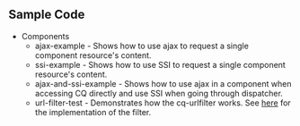 Sample Code
----
* Components
  * ajax-example - Shows how to use ajax to request a single component resource's content.
  * ssi-example - Shows how to use SSI to request a single component resource's content.
  * ajax-and-ssi-example - Shows how to use ajax in a component when accessing CQ directly and use SSI when going through dispatcher.
  * url-filter-test - Demonstrates how the cq-urlfilter works.  See [here](https://github.com/cqsupport/cq-urlfilter) for the implementation of the filter.
